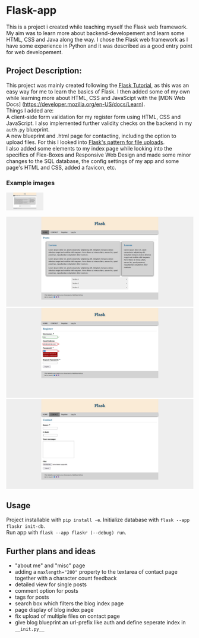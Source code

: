 # Flask-app

This is a project i created while teaching myself the Flask web framework. My aim was to learn more about backend-developement and learn some HTML, 
CSS and Java along the way. I chose the Flask web framework as I have some experience in Python and it was described as a good entry point for web developement. 


## Project Description:

This project was mainly created following the [Flask Tutorial](https://flask.palletsprojects.com/en/2.2.x/tutorial/), as this was an easy way for me to learn
the basics of Flask. I then added some of my own while learning more about HTML, CSS and JavaScipt with the 
[MDN Web Docs] (https://developer.mozilla.org/en-US/docs/Learn).  
Things I added are:  
A client-side form validation for my register form using HTML, CSS and JavaScript. I also implemented further validity checks on the backend in my `auth.py` blueprint.  
A new blueprint and .html page for contacting, including the option to upload files. 
For this I looked into [Flask's pattern for file uploads](https://flask.palletsprojects.com/en/2.2.x/patterns/fileuploads/).  
I also added some elements to my index page while looking into the specifics of Flex-Boxes and Responsive Web Design and made some minor changes to the SQL database,
the config settings of my app and some page's HTML and CSS, added a favicon, etc.

### Example images

<img src="/Flask_Index.JPG" alt="Index Page" width="100"/>

![Index Page](/Flask_Index.JPG)
![Register Page](/Flask_Register.JPG)
![Contact Page](/Flask_Contact.JPG)

## Usage

Project installable with `pip install -e`.
Initialize database with `flask --app flaskr init-db`.  
Run app with `flask --app flaskr (--debug) run`.

## Further plans and ideas

- "about me" and "misc" page
- adding a `maxlength="200"` property to the textarea of contact page together with a character count feedback
- detailed view for single posts
- comment option for posts
- tags for posts
- search box which filters the blog index page
- page display of blog index page
- fix upload of multiple files on contact page
- give blog blueprint an url-prefix like auth and define seperate index in `__init.py__`
